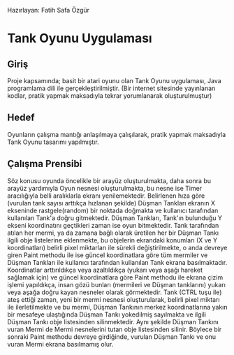 									
Hazırlayan: Fatih Safa Özgür

# Tank Oyunu Uygulaması

## Giriş
Proje kapsamında; basit bir atari oyunu olan Tank Oyunu uygulaması, Java programlama dili ile gerçekleştirilmiştir. (Bir internet sitesinde yayınlanan kodlar, pratik yapmak maksadıyla tekrar yorumlanarak oluşturulmuştur) 

## Hedef
Oyunların çalışma mantığı anlaşılmaya çalışılarak, pratik yapmak maksadıyla Tank Oyunu tasarımı yapılmıştır.

## Çalışma Prensibi
Söz konusu oyunda öncelikle bir arayüz oluşturulmakta, daha sonra bu arayüz yardımıyla Oyun nesnesi oluşturulmakta, bu nesne ise Timer aracılığıyla belli aralıklarla ekranı yenilemektedir.
Belirlenen hıza göre (vurulan tank sayısı arttıkça hızlanan şekilde) Düşman Tankları ekranın X ekseninde rastgele(random) bir noktada doğmakta ve kullanıcı tarafından kullanılan Tank'a doğru gitmektedir. Düşman Tankları, Tank'ın bulunduğu Y ekseni koordinatını geçtikleri zaman ise oyun bitmektedir.
Tank tarafından atılan her mermi, ya da zamana bağlı olarak üretilen her bir Düşman Tankı ilgili obje listelerine eklenmekte, bu objelerin ekrandaki konumları (X ve Y koordinatları) belirli pixel miktarları ile sürekli değiştirilmekte, o anda devreye giren Paint methodu ile ise güncel koordinatlara göre tüm mermiler ve Düşman Tankları ile kullanıcı tarafından kullanılan Tank ekrana basılmaktadır. 
Koordinatlar arttırıldıkça veya azaltıldıkça (yukarı veya aşağı hareket sağlamak için) ve güncel koordinatlara göre Paint methodu ile ekrana çizim işlemi yapıldıkça, insan gözü bunları (mermileri ve Düşman tanklarını) yukarı veya aşağa doğru kayan nesneler olarak görmektedir.
Tank (CTRL tuşu ile) ateş ettiği zaman, yeni bir mermi nesnesi oluşturularak, belirli pixel miktarı ile ilerletilmekte ve bu mermi, Düşman Tankının merkez koordinatlarına yakın bir mesafeye ulaştığında Düşman Tankı yokedilmiş sayılmakta ve ilgili Düşman Tankı obje listesinden silinmektedir. Aynı şekilde Düşman Tankını vuran Mermi de Mermi nesnelerini tutan obje listesinden silinir. Böylece bir sonraki Paint methodu devreye girdiğinde, vurulan Düşman Tankı ve onu vuran Mermi ekrana basılmamış olur. 
